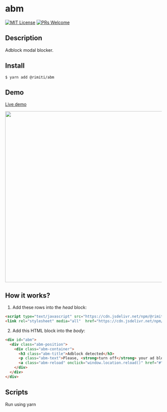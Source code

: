 # abm

[![MIT License][license-badge]][license]
[![PRs Welcome][prs-badge]][prs]

## Description

Adblock modal blocker.

## Install

```
$ yarn add @rimiti/abm
```

## Demo

[Live demo](https://rimiti.github.io/abm/demo/)

<!-- ![Example](https://github.com/rimiti/abm/blob/master/demo/demo.png) -->
<img src="https://github.com/rimiti/abm/blob/master/demo/demo.png" height="550">

## How it works?

1. Add these rows into the *head* block:

```html
<script type="text/javascript" src="https://cdn.jsdelivr.net/npm/@rimiti/abm@latest/dist/index.js"></script>
<link rel="stylesheet" media="all"  href="https://cdn.jsdelivr.net/npm/@rimiti/abm@latest/dist/style.css" />

```

2. Add this HTML block into the *body*:

```html
<div id="abm">
  <div class="abm-position">
    <div class="abm-container">
      <h3 class="abm-title">Adblock detected</h3>
      <p class="abm-text">Please, <strong>turn off</strong> your ad blocker in order to continue browsing.</p>
      <a class="abm-reload" onclick="window.location.reload()" href="#">Refresh the page</a>
    </div>
  </div>
</div>
```


## Scripts

Run using yarn <script> command.

    clean - remove temporary files
    build - compile source files
    build:dev - compile source files for development

## License

MIT © [Dimitri DO BAIRRO](https://github.com/rimiti/abm/blob/master/LICENSE)

[license-badge]: https://img.shields.io/badge/license-MIT-blue.svg?style=flat-square
[license]: https://github.com/rimiti/abm/blob/master/LICENSE
[prs-badge]: https://img.shields.io/badge/PRs-welcome-brightgreen.svg?style=flat-square
[prs]: http://makeapullrequest.com
